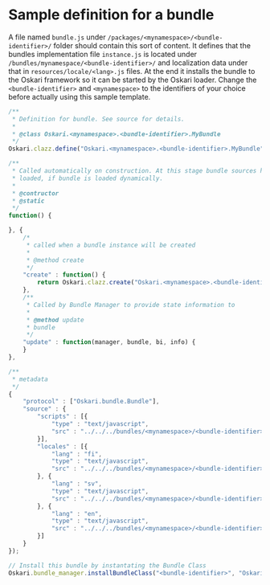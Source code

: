 # Sample definition for a bundle

A file named `bundle.js` under `/packages/<mynamespace>/<bundle-identifier>/` folder should contain this sort of content. It defines that the bundles implementation file `instance.js` is located under `/bundles/mynamespace/<bundle-identifier>/` and localization data under that in `resources/locale/<lang>.js` files. At the end it installs the bundle to the Oskari framework so it can be started by the Oskari loader. Change the `<bundle-identifier>` and `<mynamespace>` to the identifiers of your choice before actually using this sample template.

```javascript
/**
 * Definition for bundle. See source for details.
 *
 * @class Oskari.<mynamespace>.<bundle-identifier>.MyBundle
 */
Oskari.clazz.define("Oskari.<mynamespace>.<bundle-identifier>.MyBundle",

/**
 * Called automatically on construction. At this stage bundle sources have been
 * loaded, if bundle is loaded dynamically.
 *
 * @contructor
 * @static
 */
function() {

}, {
    /*
     * called when a bundle instance will be created
     *
     * @method create
     */
    "create" : function() {
        return Oskari.clazz.create("Oskari.<mynamespace>.<bundle-identifier>.MyBundleInstance");
    },
    /**
     * Called by Bundle Manager to provide state information to
     *
     * @method update
     * bundle
     */
    "update" : function(manager, bundle, bi, info) {
    }
},

/**
 * metadata
 */
{
    "protocol" : ["Oskari.bundle.Bundle"],
    "source" : {
        "scripts" : [{
            "type" : "text/javascript",
            "src" : "../../../bundles/<mynamespace>/<bundle-identifier>/instance.js"
        }],
        "locales" : [{
            "lang" : "fi",
            "type" : "text/javascript",
            "src" : "../../../bundles/<mynamespace>/<bundle-identifier>/resources/locale/fi.js"
        }, {
            "lang" : "sv",
            "type" : "text/javascript",
            "src" : "../../../bundles/<mynamespace>/<bundle-identifier>/resources/locale/sv.js"
        }, {
            "lang" : "en",
            "type" : "text/javascript",
            "src" : "../../../bundles/<mynamespace>/<bundle-identifier>/resources/locale/en.js"
        }]
    }
});

// Install this bundle by instantating the Bundle Class
Oskari.bundle_manager.installBundleClass("<bundle-identifier>", "Oskari.<mynamespace>.<bundle-identifier>.MyBundle");
```

